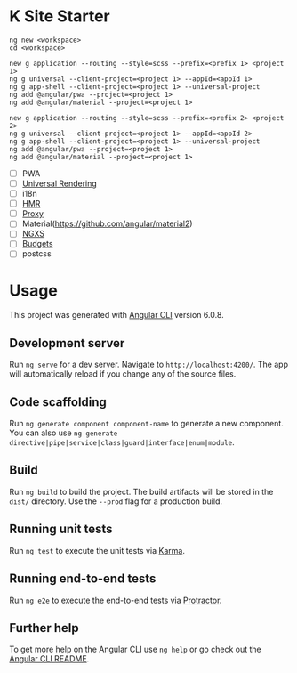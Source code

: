 # K Site Starter

```
ng new <workspace>
cd <workspace>

new g application --routing --style=scss --prefix=<prefix 1> <project 1>
ng g universal --client-project=<project 1> --appId=<appId 1>
ng g app-shell --client-project=<project 1> --universal-project
ng add @angular/pwa --project=<project 1>
ng add @angular/material --project=<project 1>

new g application --routing --style=scss --prefix=<prefix 2> <project 2>
ng g universal --client-project=<project 1> --appId=<appId 2>
ng g app-shell --client-project=<project 1> --universal-project
ng add @angular/pwa --project=<project 1>
ng add @angular/material --project=<project 1>
```

- [ ] PWA
- [ ] [Universal Rendering](https://github.com/angular/angular-cli/wiki/stories-universal-rendering)
- [ ] i18n
- [ ] [HMR](https://github.com/angular/angular-cli/wiki/stories-configure-hmr)
- [ ] [Proxy](https://github.com/angular/angular-cli/wiki/stories-proxy)
- [ ] Material(https://github.com/angular/material2)
- [ ] [NGXS](https://github.com/ngxs/store)
- [ ] [Budgets](https://github.com/angular/angular-cli/wiki/stories-budgets)
- [ ] postcss

# Usage

This project was generated with [Angular CLI](https://github.com/angular/angular-cli) version 6.0.8.

## Development server

Run `ng serve` for a dev server. Navigate to `http://localhost:4200/`. The app will automatically reload if you change any of the source files.

## Code scaffolding

Run `ng generate component component-name` to generate a new component. You can also use `ng generate directive|pipe|service|class|guard|interface|enum|module`.

## Build

Run `ng build` to build the project. The build artifacts will be stored in the `dist/` directory. Use the `--prod` flag for a production build.

## Running unit tests

Run `ng test` to execute the unit tests via [Karma](https://karma-runner.github.io).

## Running end-to-end tests

Run `ng e2e` to execute the end-to-end tests via [Protractor](http://www.protractortest.org/).

## Further help

To get more help on the Angular CLI use `ng help` or go check out the [Angular CLI README](https://github.com/angular/angular-cli/blob/master/README.md).
